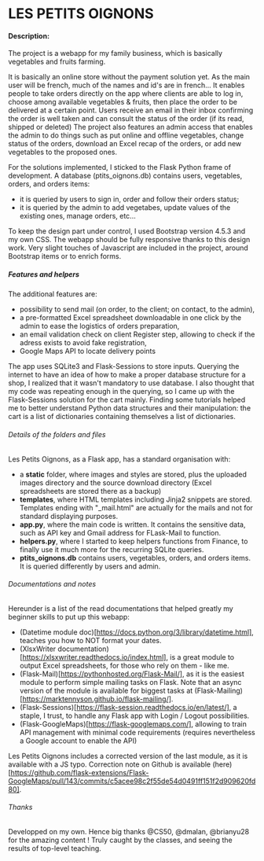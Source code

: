 # LES PETITS OIGNONS
#### Description:
The project is a webapp for my family business, which is basically vegetables and fruits farming.

It is basically an online store without the payment solution yet.
As the main user will be french, much of the names and id's are in french...
It enables people to take orders directly on the app where clients are able to log in, choose among available vegetables & fruits, then place the order to be delivered at a certain point.
Users receive an email in their inbox confirming the order is well taken and can consult the status of the order (if its read, shipped or deleted)
The project also features an admin access that enables the admin to do things such as put online and offline vegetables, change status of the orders, download an Excel recap of the orders, or add new vegetables to the proposed ones.

For the solutions implemented, I sticked to the Flask Python frame of development.
A database (ptits_oignons.db) contains users, vegetables, orders, and orders items:
- it is queried by users to sign in, order and follow their orders status;
- it is queried by the admin to add vegetabes, update values of the existing ones, manage orders, etc...

To keep the design part under control, I used Bootstrap version 4.5.3 and my own CSS.
The webapp should be fully responsive thanks to this design work.
Very slight touches of Javascript are included in the project, around Bootstrap items or to enrich forms.

##### Features and helpers
The additional features are:
- possibility to send mail (on order, to the client; on contact, to the admin),
- a pre-formatted Excel spreadsheet downloadable in one click by the admin to ease the logistics of orders preparation,
- an email validation check on client Register step, allowing to check if the adress exists to avoid fake registration,
- Google Maps API to locate delivery points

The app uses SQLite3 and Flask-Sessions to store inputs.
Querying the internet to have an idea of how to make a proper database structure for a shop, I realized that it wasn't mandatory to use database.
I also thought that my code was repeating enough in the querying, so I came up with the Flask-Sessions solution for the cart mainly.
Finding some tutorials helped me to better understand Python data structures and their manipulation: the cart is a list of dictionaries containing themselves a list of dictionaries.

###### Details of the folders and files
Les Petits Oignons, as a Flask app, has a standard organisation with:
- a **static** folder, where images and styles are stored, plus the uploaded images directory and the source download directory (Excel spreadsheets are stored there as a backup)
- **templates**, where HTML templates including Jinja2 snippets are stored. Templates ending with "_mail.html" are actually for the mails and not for standard displaying purposes.
- **app.py**, where the main code is written. It contains the sensitive data, such as API key and Gmail address for FLask-Mail to function.
- **helpers.py**, where I started to keep helpers functions from Finance, to finally use it much more for the recurring SQLite queries.
- **ptits_oignons.db** contains users, vegetables, orders, and orders items. It is queried differently by users and admin.

###### Documentations and notes
Hereunder is a list of the read documentations that helped greatly my beginner skills to put up this webapp:
- (Datetime module doc)[https://docs.python.org/3/library/datetime.html], teaches you how to NOT format your dates.
- (XlsxWriter documentation)[https://xlsxwriter.readthedocs.io/index.html], is a great module to output Excel spreadsheets, for those who rely on them - like me.
- (Flask-Mail)[https://pythonhosted.org/Flask-Mail/], as it is the easiest module to perform simple mailing tasks on Flask. Note that an async version of the module is available for biggest tasks at (Flask-Mailing)[https://marktennyson.github.io/flask-mailing/].
- (Flask-Sessions)[https://flask-session.readthedocs.io/en/latest/], a staple, I trust, to handle any Flask app with Login / Logout possibilities.
- (Flask-GoogleMaps)[https://flask-googlemaps.com/], allowing to train API management with minimal code requirements (requires nevertheless a Google account to enable the API)

Les Petits Oignons includes a corrected version of the last module, as it is available with a JS typo.
Correction note on Github is available (here)[https://github.com/flask-extensions/Flask-GoogleMaps/pull/143/commits/c5acee98c2f55de54d0491ff151f2d909620fd80].

###### Thanks
Developped on my own.
Hence big thanks @CS50, @dmalan, @brianyu28 for the amazing content !
Truly caught by the classes, and seeing the results of top-level teaching.
